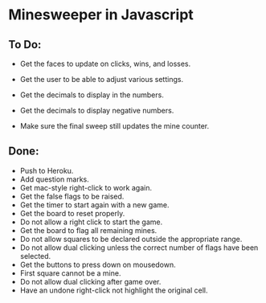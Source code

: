 # Minesweeper in Javascript

## To Do:
  - Get the faces to update on clicks, wins, and losses.

  - Get the user to be able to adjust various settings.
  - Get the decimals to display in the numbers.
  - Get the decimals to display negative numbers.
  - Make sure the final sweep still updates the mine counter.

## Done:
  - Push to Heroku.
  - Add question marks.
  - Get mac-style right-click to work again.
  - Get the false flags to be raised.
  - Get the timer to start again with a new game.
  - Get the board to reset properly.
  - Do not allow a right click to start the game.
  - Get the board to flag all remaining mines.
  - Do not allow squares to be declared outside the appropriate range.
  - Do not allow dual clicking unless the correct number of flags have been selected.
  - Get the buttons to press down on mousedown.
  - First square cannot be a mine.
  - Do not allow dual clicking after game over.
  - Have an undone right-click not highlight the original cell.

